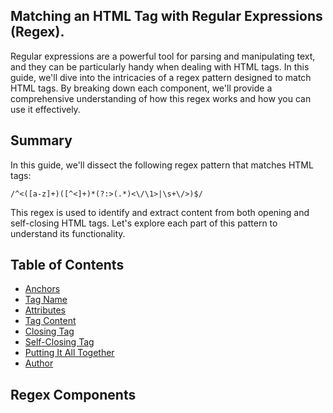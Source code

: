 ## Matching an HTML Tag with Regular Expressions (Regex).

Regular expressions are a powerful tool for parsing and manipulating text, and they can be particularly handy when dealing with HTML tags. In this guide, we'll dive into the intricacies of a regex pattern designed to match HTML tags. By breaking down each component, we'll provide a comprehensive understanding of how this regex works and how you can use it effectively.

## Summary

In this guide, we'll dissect the following regex pattern that matches HTML tags:

```regex
/^<([a-z]+)([^<]+)*(?:>(.*)<\/\1>|\s+\/>)$/
```

This regex is used to identify and extract content from both opening and self-closing HTML tags. Let's explore each part of this pattern to understand its functionality.

## Table of Contents

- [Anchors](#anchors)
- [Tag Name](#tag-name)
- [Attributes](#attributes)
- [Tag Content](#tag-content)
- [Closing Tag](#closing-tag)
- [Self-Closing Tag](#self-closing-tag)
- [Putting It All Together](#putting-it-all-together)
- [Author](#author)

## Regex Components
